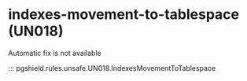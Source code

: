 # indexes-movement-to-tablespace (UN018)

Automatic fix is not available

::: pgshield.rules.unsafe.UN018.IndexesMovementToTablespace

